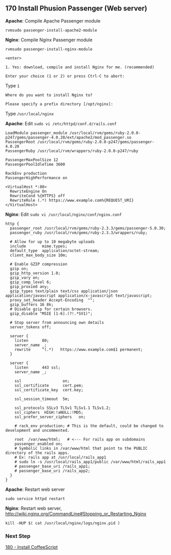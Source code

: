 ## 170 Install Phusion Passenger (Web server)

**Apache**: Compile Apache Passenger module

```
rvmsudo passenger-install-apache2-module
```

**Nginx**: Compile Nginx Passenger module

```
rvmsudo passenger-install-nginx-module
```

`<enter>`

```console
1. Yes: download, compile and install Nginx for me. (recommended)

Enter your choice (1 or 2) or press Ctrl-C to abort:
```

Type `1`

```console
Where do you want to install Nginx to?

Please specify a prefix directory [/opt/nginx]:
```

Type `/usr/local/nginx`


**Apache**: Edit `sudo vi /etc/httpd/conf.d/rails.conf`

```
LoadModule passenger_module /usr/local/rvm/gems/ruby-2.0.0-p247/gems/passenger-4.0.20/ext/apache2/mod_passenger.so
PassengerRoot /usr/local/rvm/gems/ruby-2.0.0-p247/gems/passenger-4.0.20
PassengerRuby /usr/local/rvm/wrappers/ruby-2.0.0-p247/ruby

PassengerMaxPoolSize 12
PassengerPoolIdleTime 3600

RackEnv production
PassengerHighPerformance on

<VirtualHost *:80>
  RewriteEngine On
  RewriteCond %{HTTPS} off
  RewriteRule (.*) https://www.example.com%{REQUEST_URI}
</VirtualHost>
```


**Nginx**: Edit `sudo vi /usr/local/nginx/conf/nginx.conf`

```
http {
  passenger_root /usr/local/rvm/gems/ruby-2.3.3/gems/passenger-5.0.30;
  passenger_ruby /usr/local/rvm/gems/ruby-2.3.3/wrappers/ruby;

  # Allow for up to 10 megabyte uploads
  include       mime.types;
  default_type  application/octet-stream;
  client_max_body_size 10m;

  # Enable GZIP compression
  gzip on;
  gzip_http_version 1.0;
  gzip_vary on;
  gzip_comp_level 6;
  gzip_proxied any;
  gzip_types text/plain text/css application/json application/javascript application/x-javascript text/javascript;
  proxy_set_header Accept-Encoding  "";
  gzip_buffers 16 8k;
  # Disable gzip for certain browsers.
  gzip_disable "MSIE [1-6].(?!.*SV1)";

  # Stop server from announcing own details
  server_tokens off;

  server {
    listen      80;
    server_name _;
    rewrite     ^(.*)   https://www.example.com$1 permanent;
  }

  server {
    listen      443 ssl;
    server_name _;

    ssl                  on;
    ssl_certificate      cert.pem;
    ssl_certificate_key  cert.key;

    ssl_session_timeout  5m;

    ssl_protocols SSLv3 TLSv1 TLSv1.1 TLSv1.2;
    ssl_ciphers  HIGH:!aNULL:!MD5;
    ssl_prefer_server_ciphers   on;

    # rack_env production; # This is the default, could be changed to development and uncommented.

    root  /var/www/html;   # <--- For rails app on subdomains
    passenger_enabled on;
    # Symbolic links in /var/www/html that point to the PUBLIC directory of the rails apps.
    # Ex: rails app at /usr/local/rails_app1
    # sudo ln -s /usr/local/rails_app1/public /var/www/html/rails_app1
    # passenger_base_uri /rails_app1;
    # passenger_base_uri /rails_app2;
  }
}
```

**Apache**: Restart web server

```
sudo service httpd restart
```

**Nginx**: Restart web server, http://wiki.nginx.org/CommandLine#Stopping_or_Restarting_Nginx

```
kill -HUP $( cat /usr/local/nginx/logs/nginx.pid )
```

### Next Step

[180 - Install CoffeeScript](https://github.com/remomueller/documentation/tree/master/centos/180-coffeescript.md)
